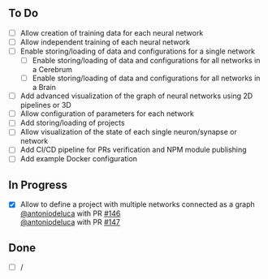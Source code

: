## To Do

- [ ] Allow creation of training data for each neural network
- [ ] Allow independent training of each neural network
- [ ] Enable storing/loading of data and configurations for a single network
  - [ ] Enable storing/loading of data and configurations for all networks in a Cerebrum
  - [ ] Enable storing/loading of data and configurations for all networks in a Brain
- [ ] Add advanced visualization of the graph of neural networks using 2D pipelines or 3D
- [ ] Allow configuration of parameters for each network
- [ ] Add storing/loading of projects
- [ ] Allow visualization of the state of each single neuron/synapse or network
- [ ] Add CI/CD pipeline for PRs verification and NPM module publishing
- [ ] Add example Docker configuration

## In Progress

- [x] Allow to define a project with multiple networks connected as a graph  
      [@antoniodeluca](https://github.com/antoniodeluca) with PR [#146](https://github.com/antoniodeluca/dn2a/pull/146)  
      [@antoniodeluca](https://github.com/antoniodeluca) with PR [#147](https://github.com/antoniodeluca/dn2a/pull/147)

## Done

- [ ] / 
